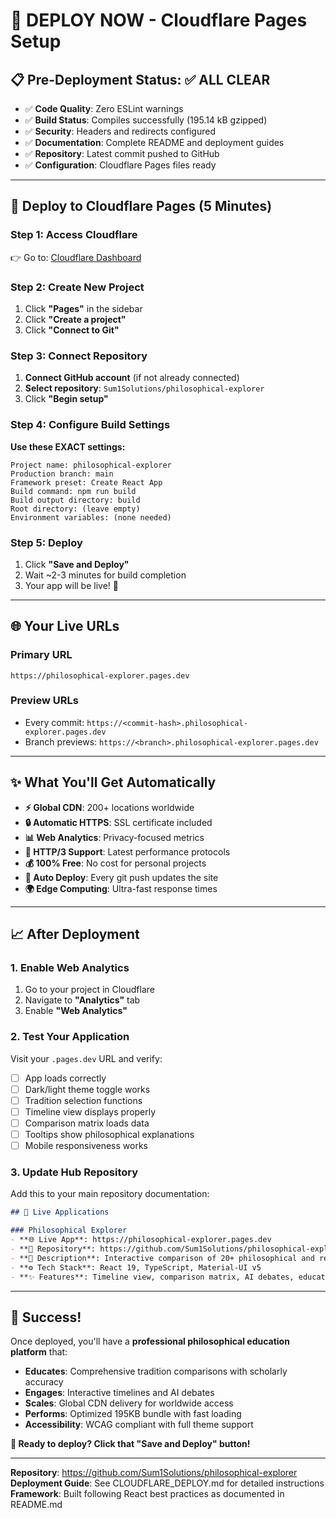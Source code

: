 # 🚀 **DEPLOY NOW** - Cloudflare Pages Setup

## 📋 **Pre-Deployment Status: ✅ ALL CLEAR**

- ✅ **Code Quality**: Zero ESLint warnings
- ✅ **Build Status**: Compiles successfully (195.14 kB gzipped)
- ✅ **Security**: Headers and redirects configured
- ✅ **Documentation**: Complete README and deployment guides
- ✅ **Repository**: Latest commit pushed to GitHub
- ✅ **Configuration**: Cloudflare Pages files ready

---

## 🎯 **Deploy to Cloudflare Pages (5 Minutes)**

### Step 1: Access Cloudflare
👉 Go to: [Cloudflare Dashboard](https://dash.cloudflare.com/)

### Step 2: Create New Project
1. Click **"Pages"** in the sidebar
2. Click **"Create a project"**
3. Click **"Connect to Git"**

### Step 3: Connect Repository
1. **Connect GitHub account** (if not already connected)
2. **Select repository**: `Sum1Solutions/philosophical-explorer`
3. Click **"Begin setup"**

### Step 4: Configure Build Settings
**Use these EXACT settings:**

```
Project name: philosophical-explorer
Production branch: main
Framework preset: Create React App
Build command: npm run build
Build output directory: build
Root directory: (leave empty)
Environment variables: (none needed)
```

### Step 5: Deploy
1. Click **"Save and Deploy"**
2. Wait ~2-3 minutes for build completion
3. Your app will be live! 🎉

---

## 🌐 **Your Live URLs**

### Primary URL
`https://philosophical-explorer.pages.dev`

### Preview URLs
- Every commit: `https://<commit-hash>.philosophical-explorer.pages.dev`
- Branch previews: `https://<branch>.philosophical-explorer.pages.dev`

---

## ✨ **What You'll Get Automatically**

- **⚡ Global CDN**: 200+ locations worldwide
- **🔒 Automatic HTTPS**: SSL certificate included
- **📊 Web Analytics**: Privacy-focused metrics
- **🚀 HTTP/3 Support**: Latest performance protocols
- **💰 100% Free**: No cost for personal projects
- **🔄 Auto Deploy**: Every git push updates the site
- **🌍 Edge Computing**: Ultra-fast response times

---

## 📈 **After Deployment**

### 1. Enable Web Analytics
1. Go to your project in Cloudflare
2. Navigate to **"Analytics"** tab
3. Enable **"Web Analytics"**

### 2. Test Your Application
Visit your `.pages.dev` URL and verify:
- [ ] App loads correctly
- [ ] Dark/light theme toggle works
- [ ] Tradition selection functions
- [ ] Timeline view displays properly
- [ ] Comparison matrix loads data
- [ ] Tooltips show philosophical explanations
- [ ] Mobile responsiveness works

### 3. Update Hub Repository
Add this to your main repository documentation:

```markdown
## 🎯 Live Applications

### Philosophical Explorer
- **🌐 Live App**: https://philosophical-explorer.pages.dev
- **📁 Repository**: https://github.com/Sum1Solutions/philosophical-explorer
- **📖 Description**: Interactive comparison of 20+ philosophical and religious traditions
- **⚙️ Tech Stack**: React 19, TypeScript, Material-UI v5
- **✨ Features**: Timeline view, comparison matrix, AI debates, educational tooltips
```

---

## 🎊 **Success!**

Once deployed, you'll have a **professional philosophical education platform** that:

- **Educates**: Comprehensive tradition comparisons with scholarly accuracy
- **Engages**: Interactive timelines and AI debates
- **Scales**: Global CDN delivery for worldwide access
- **Performs**: Optimized 195KB bundle with fast loading
- **Accessibility**: WCAG compliant with full theme support

**🎯 Ready to deploy? Click that "Save and Deploy" button!**

---

**Repository**: https://github.com/Sum1Solutions/philosophical-explorer  
**Deployment Guide**: See CLOUDFLARE_DEPLOY.md for detailed instructions  
**Framework**: Built following React best practices as documented in README.md